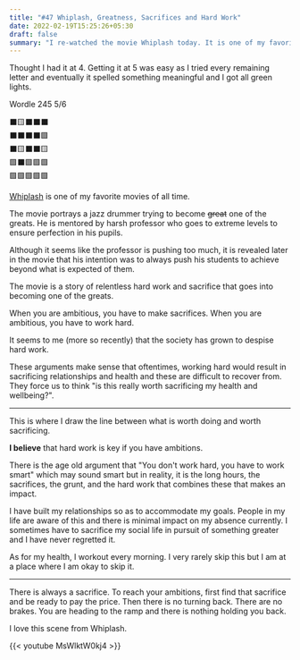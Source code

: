 ```yaml
---
title: "#47 Whiplash, Greatness, Sacrifices and Hard Work"
date: 2022-02-19T15:25:26+05:30
draft: false
summary: "I re-watched the movie Whiplash today. It is one of my favorite movies of all time."
---
```


Thought I had it at 4. Getting it at 5 was easy as I tried every remaining letter and eventually it spelled something meaningful and I got all green lights.

Wordle 245 5/6

⬛🟨⬛⬛⬛\
⬛⬛⬛⬛🟩\
⬛🟨⬛⬛🟨\
🟩⬛🟩🟩🟩\
🟩🟩🟩🟩🟩

[Whiplash](https://www.imdb.com/title/tt2582802/) is one of my favorite movies of all time.

The movie portrays a jazz drummer trying to become ~~great~~ one of the greats. He is mentored by harsh professor who goes to extreme levels to ensure perfection in his pupils.

Although it seems like the professor is pushing too much, it is revealed later in the movie that his intention was to always push his students to achieve beyond what is expected of them.

The movie is a story of relentless hard work and sacrifice that goes into becoming one of the greats.

When you are ambitious, you have to make sacrifices. When you are ambitious, you have to work hard.

It seems to me (more so recently) that the society has grown to despise hard work.

These arguments make sense that oftentimes, working hard would result in sacrificing relationships and health and these are difficult to recover from. They force us to think "is this really worth sacrificing my health and wellbeing?".

---

This is where I draw the line between what is worth doing and worth sacrificing.

**I believe** that hard work is key if you have ambitions.

There is the age old argument that "You don't work hard, you have to work smart" which may sound smart but in reality, it is the long hours, the sacrifices, the grunt, and the hard work that combines these that makes an impact.

I have built my relationships so as to accommodate my goals. People in my life are aware of this and there is minimal impact on my absence currently. I sometimes have to sacrifice my social life in pursuit of something greater and I have never regretted it.

As for my health, I workout every morning. I very rarely skip this but I am at a place where I am okay to skip it.

---

There is always a sacrifice. To reach your ambitions, first find that sacrifice and be ready to pay the price. Then there is no turning back. There are no brakes. You are heading to the ramp and there is nothing holding you back.

I love this scene from Whiplash.

{{< youtube MsWlktW0kj4 >}}
